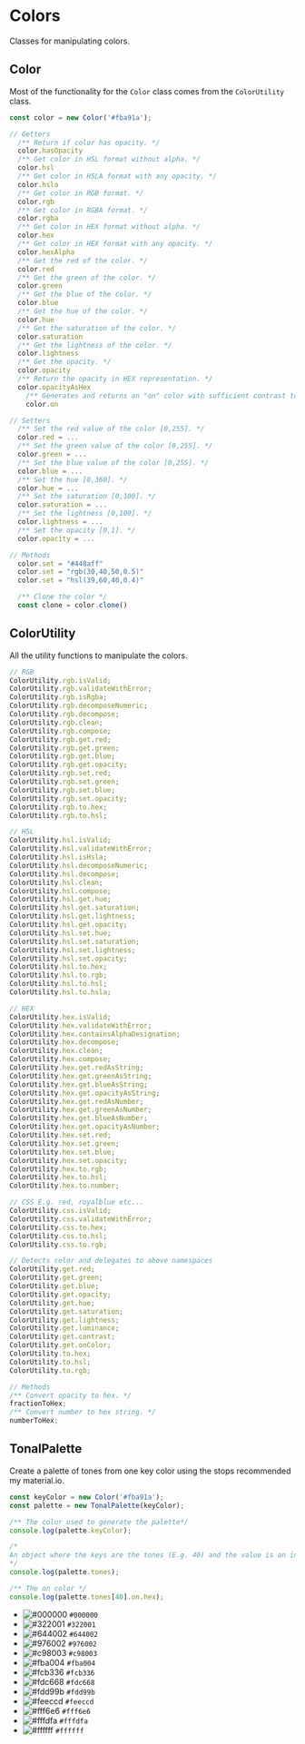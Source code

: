 # Colors

Classes for manipulating colors.

## Color

Most of the functionality for the `Color` class comes from the `ColorUtility` class.

```js
const color = new Color('#fba91a');

// Getters
  /** Return if color has opacity. */
  color.hasOpacity
  /** Get color in HSL format without alpha. */
  color.hsl
  /** Get color in HSLA format with any opacity. */
  color.hsla
  /** Get color in RGB format. */
  color.rgb
  /** Get color in RGBA format. */
  color.rgba
  /** Get color in HEX format without alpha. */
  color.hex
  /** Get color in HEX format with any opacity. */
  color.hexAlpha
  /** Get the red of the color. */
  color.red
  /** Get the green of the color. */
  color.green
  /** Get the blue of the color. */
  color.blue
  /** Get the hue of the color. */
  color.hue
  /** Get the saturation of the color. */
  color.saturation
  /** Get the lightness of the color. */
  color.lightness
  /** Get the opacity. */
  color.opacity
  /** Return the opacity in HEX representation. */
  color.opacityAsHex
	/** Generates and returns an "on" color with sufficient contrast to the current color */
	color.on

// Setters
  /** Set the red value of the color [0,255]. */
  color.red = ...
  /** Set the green value of the color [0,255]. */
  color.green = ...
  /** Set the blue value of the color [0,255]. */
  color.blue = ...
  /** Set the hue [0,360]. */
  color.hue = ...
  /** Set the saturation [0,100]. */
  color.saturation = ...
  /** Set the lightness [0,100]. */
  color.lightness = ...
  /** Set the opacity [0,1]. */
  color.opacity = ...

// Methods
  color.set = "#448aff"
  color.set = "rgb(30,40,50,0.5)"
  color.set = "hsl(39,60,40,0.4)"

  /** Clone the color */
  const clone = color.clone()

```

## ColorUtility

All the utility functions to manipulate the colors.

```js
// RGB
ColorUtility.rgb.isValid;
ColorUtility.rgb.validateWithError;
ColorUtility.rgb.isRgba;
ColorUtility.rgb.decomposeNumeric;
ColorUtility.rgb.decompose;
ColorUtility.rgb.clean;
ColorUtility.rgb.compose;
ColorUtility.rgb.get.red;
ColorUtility.rgb.get.green;
ColorUtility.rgb.get.blue;
ColorUtility.rgb.get.opacity;
ColorUtility.rgb.set.red;
ColorUtility.rgb.set.green;
ColorUtility.rgb.set.blue;
ColorUtility.rgb.set.opacity;
ColorUtility.rgb.to.hex;
ColorUtility.rgb.to.hsl;

// HSL
ColorUtility.hsl.isValid;
ColorUtility.hsl.validateWithError;
ColorUtility.hsl.isHsla;
ColorUtility.hsl.decomposeNumeric;
ColorUtility.hsl.decompose;
ColorUtility.hsl.clean;
ColorUtility.hsl.compose;
ColorUtility.hsl.get.hue;
ColorUtility.hsl.get.saturation;
ColorUtility.hsl.get.lightness;
ColorUtility.hsl.get.opacity;
ColorUtility.hsl.set.hue;
ColorUtility.hsl.set.saturation;
ColorUtility.hsl.set.lightness;
ColorUtility.hsl.set.opacity;
ColorUtility.hsl.to.hex;
ColorUtility.hsl.to.rgb;
ColorUtility.hsl.to.hsl;
ColorUtility.hsl.to.hsla;

// HEX
ColorUtility.hex.isValid;
ColorUtility.hex.validateWithError;
ColorUtility.hex.containsAlphaDesignation;
ColorUtility.hex.decompose;
ColorUtility.hex.clean;
ColorUtility.hex.compose;
ColorUtility.hex.get.redAsString;
ColorUtility.hex.get.greenAsString;
ColorUtility.hex.get.blueAsString;
ColorUtility.hex.get.opacityAsString;
ColorUtility.hex.get.redAsNumber;
ColorUtility.hex.get.greenAsNumber;
ColorUtility.hex.get.blueAsNumber;
ColorUtility.hex.get.opacityAsNumber;
ColorUtility.hex.set.red;
ColorUtility.hex.set.green;
ColorUtility.hex.set.blue;
ColorUtility.hex.set.opacity;
ColorUtility.hex.to.rgb;
ColorUtility.hex.to.hsl;
ColorUtility.hex.to.number;

// CSS E.g. red, royalblue etc...
ColorUtility.css.isValid;
ColorUtility.css.validateWithError;
ColorUtility.css.to.hex;
ColorUtility.css.to.hsl;
ColorUtility.css.to.rgb;

// Detects color and delegates to above namespaces
ColorUtility.get.red;
ColorUtility.get.green;
ColorUtility.get.blue;
ColorUtility.get.opacity;
ColorUtility.get.hue;
ColorUtility.get.saturation;
ColorUtility.get.lightness;
ColorUtility.get.luminance;
ColorUtility.get.contrast;
ColorUtility.get.onColor;
ColorUtility.to.hex;
ColorUtility.to.hsl;
ColorUtility.to.rgb;

// Methods
/** Convert opacity to hex. */
fractionToHex;
/** Convert number to hex string. */
numberToHex;
```

## TonalPalette

Create a palette of tones from one key color using the stops recommended my material.io.

```js
const keyColor = new Color('#fba91a');
const palette = new TonalPalette(keyColor);

/** The color used to generate the palette*/
console.log(palette.keyColor);

/* 
An object where the keys are the tones (E.g. 40) and the value is an instance of the Color Class.
*/
console.log(palette.tones);

/** The on color */
console.log(palette.tones[40].on.hex);
```

- ![#000000](https://via.placeholder.com/15/000000/000000?text=+) `#000000`
- ![#322001](https://via.placeholder.com/15/322001/000000?text=+) `#322001`
- ![#644002](https://via.placeholder.com/15/644002/000000?text=+) `#644002`
- ![#976002](https://via.placeholder.com/15/976002/000000?text=+) `#976002`
- ![#c98003](https://via.placeholder.com/15/c98003/000000?text=+) `#c98003`
- ![#fba004](https://via.placeholder.com/15/fba004/000000?text=+) `#fba004`
- ![#fcb336](https://via.placeholder.com/15/fcb336/000000?text=+) `#fcb336`
- ![#fdc668](https://via.placeholder.com/15/fdc668/000000?text=+) `#fdc668`
- ![#fdd99b](https://via.placeholder.com/15/fdd99b/000000?text=+) `#fdd99b`
- ![#feeccd](https://via.placeholder.com/15/feeccd/000000?text=+) `#feeccd`
- ![#fff6e6](https://via.placeholder.com/15/fff6e6/000000?text=+) `#fff6e6`
- ![#fffdfa](https://via.placeholder.com/15/fffdfa/000000?text=+) `#fffdfa`
- ![#ffffff](https://via.placeholder.com/15/ffffff/000000?text=+) `#ffffff`
